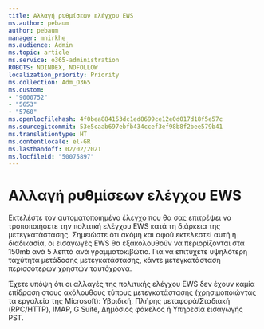 ```yaml
---
title: Αλλαγή ρυθμίσεων ελέγχου EWS
ms.author: pebaum
author: pebaum
manager: mnirkhe
ms.audience: Admin
ms.topic: article
ms.service: o365-administration
ROBOTS: NOINDEX, NOFOLLOW
localization_priority: Priority
ms.collection: Adm_O365
ms.custom:
- "9000752"
- "5653"
- "5760"
ms.openlocfilehash: 4f0bea884153dc1ed8699ce12e0d017d18f5e57c
ms.sourcegitcommit: 53e5caab697ebfb434ccef3ef98b8f2bee579b41
ms.translationtype: HT
ms.contentlocale: el-GR
ms.lasthandoff: 02/02/2021
ms.locfileid: "50075897"
---
```

# <a name="changing-ews-throttling-settings"></a>Αλλαγή ρυθμίσεων ελέγχου EWS

Εκτελέστε τον αυτοματοποιημένο έλεγχο που θα σας επιτρέψει να τροποποιήσετε την πολιτική ελέγχου EWS κατά τη διάρκεια της μετεγκατάστασης. Σημειώστε ότι ακόμη και αφού εκτελεστεί αυτή η διαδικασία, οι εισαγωγές EWS θα εξακολουθούν να περιορίζονται στα 150mb ανά 5 λεπτά ανά γραμματοκιβώτιο. Για να επιτύχετε υψηλότερη ταχύτητα μετάδοσης μετεγκατάστασης, κάντε μετεγκατάσταση περισσότερων χρηστών ταυτόχρονα.

Έχετε υπόψη ότι οι αλλαγές της πολιτικής ελέγχου EWS δεν έχουν καμία επίδραση στους ακόλουθους τύπους μετεγκατάστασης (χρησιμοποιώντας τα εργαλεία της Microsoft): Υβριδική, Πλήρης μεταφορά/Σταδιακή (RPC/HTTP), IMAP, G Suite, Δημόσιος φάκελος ή Υπηρεσία εισαγωγής PST.